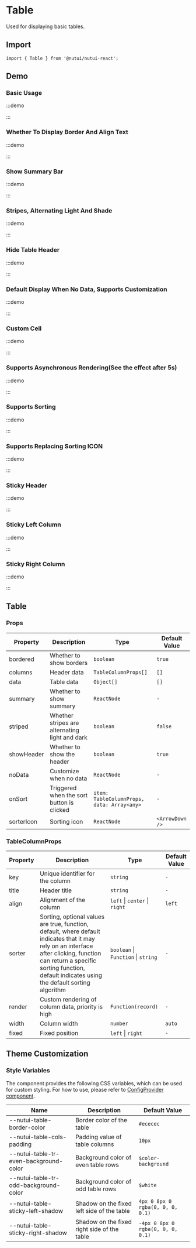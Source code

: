 # Table



Used for displaying basic tables.

## Import

```tsx
import { Table } from '@nutui/nutui-react';
```

## Demo

### Basic Usage

:::demo

<CodeBlock src='h5/demo1.tsx'></CodeBlock>

:::

### Whether To Display Border And Align Text

:::demo

<CodeBlock src='h5/demo2.tsx'></CodeBlock>

:::

### Show Summary Bar

:::demo

<CodeBlock src='h5/demo3.tsx'></CodeBlock>

:::

### Stripes, Alternating Light And Shade

:::demo

<CodeBlock src='h5/demo4.tsx'></CodeBlock>

:::

### Hide Table Header

:::demo

<CodeBlock src='h5/demo5.tsx'></CodeBlock>

:::

### Default Display When No Data, Supports Customization

:::demo

<CodeBlock src='h5/demo6.tsx'></CodeBlock>

:::

### Custom Cell

:::demo

<CodeBlock src='h5/demo7.tsx'></CodeBlock>

:::

### Supports Asynchronous Rendering(See the effect after 5s)

:::demo

<CodeBlock src='h5/demo8.tsx'></CodeBlock>

:::

### Supports Sorting

:::demo

<CodeBlock src='h5/demo9.tsx'></CodeBlock>

:::

### Supports Replacing Sorting ICON

:::demo

<CodeBlock src='h5/demo10.tsx'></CodeBlock>

:::

### Sticky Header

:::demo

<CodeBlock src='h5/demo11.tsx'></CodeBlock>

:::

### Sticky Left Column

:::demo

<CodeBlock src='h5/demo12.tsx'></CodeBlock>

:::

### Sticky Right Column

:::demo

<CodeBlock src='h5/demo13.tsx'></CodeBlock>

:::

## Table

### Props

| Property | Description | Type | Default Value |
| --- | --- | --- | --- |
| bordered | Whether to show borders | `boolean` | `true` |
| columns | Header data | `TableColumnProps[]` | `[]` |
| data | Table data | `Object[]` | `[]` |
| summary | Whether to show summary | `ReactNode` | `-` |
| striped | Whether stripes are alternating light and dark | `boolean` | `false` |
| showHeader | Whether to show the header | `boolean` | `true` |
| noData | Customize when no data | `ReactNode` | `-` |
| onSort | Triggered when the sort button is clicked | `item: TableColumnProps, data: Array<any>` | `-` |
| sorterIcon | Sorting icon | `ReactNode` | `<ArrowDown />` |

### TableColumnProps

| Property | Description | Type | Default Value |
| --- | --- | --- | --- |
| key | Unique identifier for the column | `string` | `-` |
| title | Header title | `string` | `-` |
| align | Alignment of the column | `left` \| `center` \| `right` | `left` |
| sorter | Sorting, optional values are true, function, default, where default indicates that it may rely on an interface after clicking, function can return a specific sorting function, default indicates using the default sorting algorithm | `boolean` \| `Function` \| `string` | `-` |
| render | Custom rendering of column data, priority is high | `Function(record)` | `-` |
| width | Column width | `number` | `auto` |
| fixed | Fixed position | `left` \| `right`  | `-` |

## Theme Customization

### Style Variables

The component provides the following CSS variables, which can be used for custom styling. For how to use, please refer to [ConfigProvider component](#/zh-CN/component/configprovider).

| Name | Description | Default Value |
| --- | --- | --- |
| \--nutui-table-border-color | Border color of the table | `#ececec` |
| \--nutui-table-cols-padding | Padding value of table columns | `10px` |
| \--nutui-table-tr-even-background-color | Background color of even table rows | `$color-background` |
| \--nutui-table-tr-odd-background-color | Background color of odd table rows | `$white` |
| \--nutui-table-sticky-left-shadow | Shadow on the fixed left side of the table | `4px 0 8px 0 rgba(0, 0, 0, 0.1)` |
| \--nutui-table-sticky-right-shadow | Shadow on the fixed right side of the table | `-4px 0 8px 0 rgba(0, 0, 0, 0.1)` |